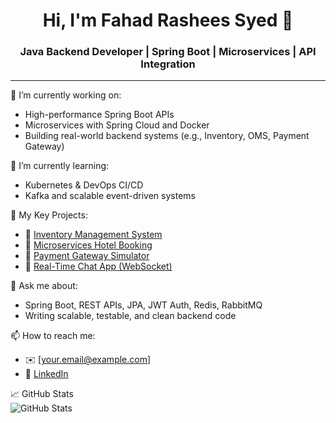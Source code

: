 <h1 align="center">Hi, I'm Fahad Rashees Syed 👋</h1>
<h3 align="center">Java Backend Developer | Spring Boot | Microservices | API Integration</h3>

---

🔭 I’m currently working on:
- High-performance Spring Boot APIs
- Microservices with Spring Cloud and Docker
- Building real-world backend systems (e.g., Inventory, OMS, Payment Gateway)

🌱 I’m currently learning:
- Kubernetes & DevOps CI/CD
- Kafka and scalable event-driven systems

📂 My Key Projects:
- 🔗 [Inventory Management System](https://github.com/yourusername/inventory-system)
- 🔗 [Microservices Hotel Booking](https://github.com/yourusername/hotel-booking)
- 🔗 [Payment Gateway Simulator](https://github.com/yourusername/payment-simulator)
- 🔗 [Real-Time Chat App (WebSocket)](https://github.com/yourusername/chat-app)

💬 Ask me about:
- Spring Boot, REST APIs, JPA, JWT Auth, Redis, RabbitMQ
- Writing scalable, testable, and clean backend code

📫 How to reach me:  
- ✉️ [your.email@example.com]  
- 🔗 [LinkedIn](https://linkedin.com/in/yourprofile)

📈 GitHub Stats  
![GitHub Stats](https://github-readme-stats.vercel.app/api?username=yourusername&show_icons=true&theme=radical)

